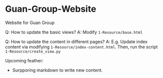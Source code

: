 # Guan-Group-Website
Website for Guan Group


Q: How to update the basic views?
A: Modify `1-Resource/base.html`

Q: How to update the content in different pages?
A: E.g. Update index content via modifying `1-Resource/index-content.html`.
Then, run the script `1-Resource/create_view.py`


Upcoming feather:
* Surpporing markdown to write new content.

